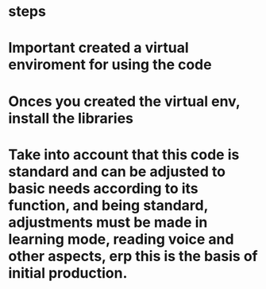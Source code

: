 
# steps

# Important created a virtual enviroment for using the code

# Onces you created the virtual env, install the libraries

# Take into account that this code is standard and can be adjusted to basic needs according to its function, and being standard, adjustments must be made in learning mode, reading voice and other aspects, erp this is the basis of initial production.
